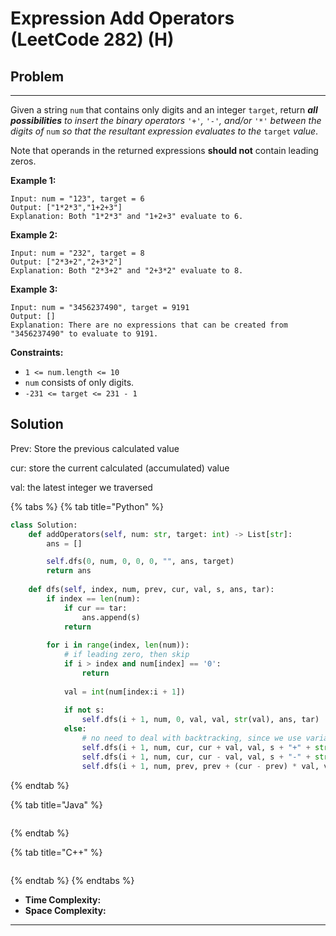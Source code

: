 # Expression Add Operators (LeetCode 282) (H)

## Problem

****

Given a string `num` that contains only digits and an integer `target`, return _**all possibilities** to insert the binary operators_ `'+'`_,_ `'-'`_, and/or_ `'*'` _between the digits of_ `num` _so that the resultant expression evaluates to the_ `target` _value_.

Note that operands in the returned expressions **should not** contain leading zeros.

&#x20;

**Example 1:**

```
Input: num = "123", target = 6
Output: ["1*2*3","1+2+3"]
Explanation: Both "1*2*3" and "1+2+3" evaluate to 6.
```

**Example 2:**

```
Input: num = "232", target = 8
Output: ["2*3+2","2+3*2"]
Explanation: Both "2*3+2" and "2+3*2" evaluate to 8.
```

**Example 3:**

```
Input: num = "3456237490", target = 9191
Output: []
Explanation: There are no expressions that can be created from "3456237490" to evaluate to 9191.
```

&#x20;

**Constraints:**

* `1 <= num.length <= 10`
* `num` consists of only digits.
* `-231 <= target <= 231 - 1`



## Solution&#x20;

Prev: Store the previous calculated value

cur: store the current calculated (accumulated) value

val: the latest integer we traversed

{% tabs %}
{% tab title="Python" %}
```python
class Solution:
    def addOperators(self, num: str, target: int) -> List[str]:
        ans = []

        self.dfs(0, num, 0, 0, 0, "", ans, target)
        return ans
    
    def dfs(self, index, num, prev, cur, val, s, ans, tar):
        if index == len(num):
            if cur == tar:
                ans.append(s)
            return
        
        for i in range(index, len(num)):
            # if leading zero, then skip
            if i > index and num[index] == '0':
                return 
            
            val = int(num[index:i + 1])
            
            if not s:
                self.dfs(i + 1, num, 0, val, val, str(val), ans, tar)
            else:
                # no need to deal with backtracking, since we use variable in stack
                self.dfs(i + 1, num, cur, cur + val, val, s + "+" + str(val), ans, tar)
                self.dfs(i + 1, num, cur, cur - val, val, s + "-" + str(val), ans, tar)
                self.dfs(i + 1, num, prev, prev + (cur - prev) * val, val, s + "*" + str(val), ans, tar)
```
{% endtab %}

{% tab title="Java" %}
```java
```
{% endtab %}

{% tab title="C++" %}
```cpp
```
{% endtab %}
{% endtabs %}

* **Time Complexity:**
* **Space Complexity:**

****

